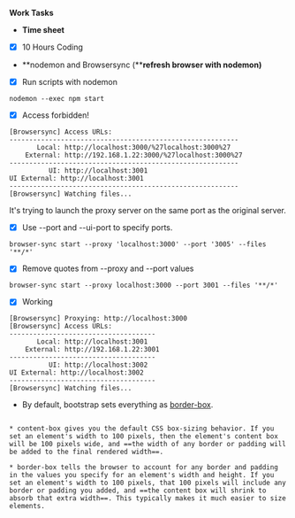 **Work Tasks**

- **Time sheet**
- [X] 10 Hours Coding

- **nodemon and Browsersync (****refresh browser with nodemon)**
- [X] Run scripts with nodemon

`nodemon --exec npm start`

- [X] Access forbidden!

```
[Browsersync] Access URLs:
----------------------------------------------------------
       Local: http://localhost:3000/%27localhost:3000%27
    External: http://192.168.1.22:3000/%27localhost:3000%27
----------------------------------------------------------
          UI: http://localhost:3001
UI External: http://localhost:3001
----------------------------------------------------------
[Browsersync] Watching files...
```

It's trying to launch the proxy server on the same port as the original server.

- [X] Use --port and --ui-port to specify ports.

`browser-sync start --proxy 'localhost:3000' --port '3005' --files '**/*'`

- [X] Remove quotes from --proxy and --port values

`browser-sync start --proxy localhost:3000 --port 3001 --files '**/*'`

- [X] Working

```
[Browsersync] Proxying: http://localhost:3000
[Browsersync] Access URLs:
-------------------------------------
       Local: http://localhost:3001
    External: http://192.168.1.22:3001
-------------------------------------
          UI: http://localhost:3002
UI External: http://localhost:3002
-------------------------------------
[Browsersync] Watching files...
```

- By default, bootstrap sets everything as [border-box](https://developer.mozilla.org/en-US/docs/Web/CSS/box-sizing).

```

* content-box gives you the default CSS box-sizing behavior. If you set an element's width to 100 pixels, then the element's content box will be 100 pixels wide, and ==the width of any border or padding will be added to the final rendered width==.

* border-box tells the browser to account for any border and padding in the values you specify for an element's width and height. If you set an element's width to 100 pixels, that 100 pixels will include any border or padding you added, and ==the content box will shrink to absorb that extra width==. This typically makes it much easier to size elements.

```